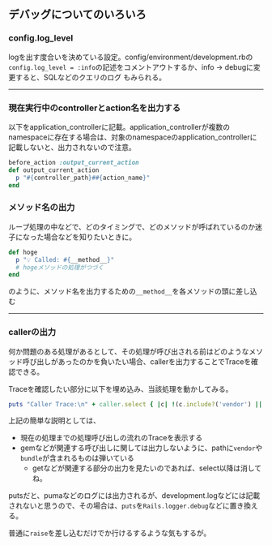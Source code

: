 ## デバッグについてのいろいろ

###  config.log_level

logを出す度合いを決めている設定。config/environment/development.rbの`config.log_level = :info`の記述をコメントアウトするか、info -> debugに変更すると、SQLなどのクエリのログ
もみられる。

---

### 現在実行中のcontrollerとaction名を出力する
以下をapplication_controllerに記載。application_controllerが複数のnamespaceに存在する場合は、対象のnamespaceのapplication_controllerに記載しないと、出力されないので注意。

``` ruby
before_action :output_current_action
def output_current_action
  p "#{controller_path}##{action_name}"
end
```

### メソッド名の出力
ループ処理の中などで、どのタイミングで、どのメソッドが呼ばれているのか迷子になった場合などを知りたいときに。

```ruby
def hoge
  p "💡 Called: #{__method__}"
  # hogeメソッドの処理がつづく
end
```

のように、メソッド名を出力するための`__method__`を各メソッドの頭に差し込む

---

### callerの出力
何か問題のある処理があるとして、その処理が呼び出される前はどのようなメソッド呼び出しがあったのかを負いたい場合、callerを出力することでTraceを確認できる。

Traceを確認したい部分に以下を埋め込み、当該処理を動かしてみる。

```ruby
puts "Caller Trace:\n" + caller.select { |c| !(c.include?('vendor') || c.include?('bundle')) }.join("\n")
```

上記の簡単な説明としては、

- 現在の処理までの処理呼び出しの流れのTraceを表示する
- gemなどが関連する呼び出しに関しては出力しないように、pathに`vendor`や`bundle`が含まれるものは弾いている
  - getなどが関連する部分の出力を見たいのであれば、select以降は消してね。

putsだと、pumaなどのログには出力されるが、development.logなどには記載されないと思うので、その場合は、`puts`を`Rails.logger.debug`などに置き換える。

普通に`raise`を差し込むだけでか行けるするような気もするが。
